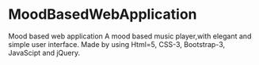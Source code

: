# MoodBasedWebApplication
Mood based web application
A mood based music player,with elegant and simple user interface. Made by using Html=5, CSS-3, Bootstrap-3, JavaScipt and jQuery.
